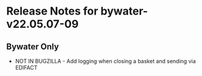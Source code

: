 
# Release Notes for bywater-v22.05.07-09

## Bywater Only

- NOT IN BUGZILLA - Add logging when closing a basket and sending via EDIFACT


